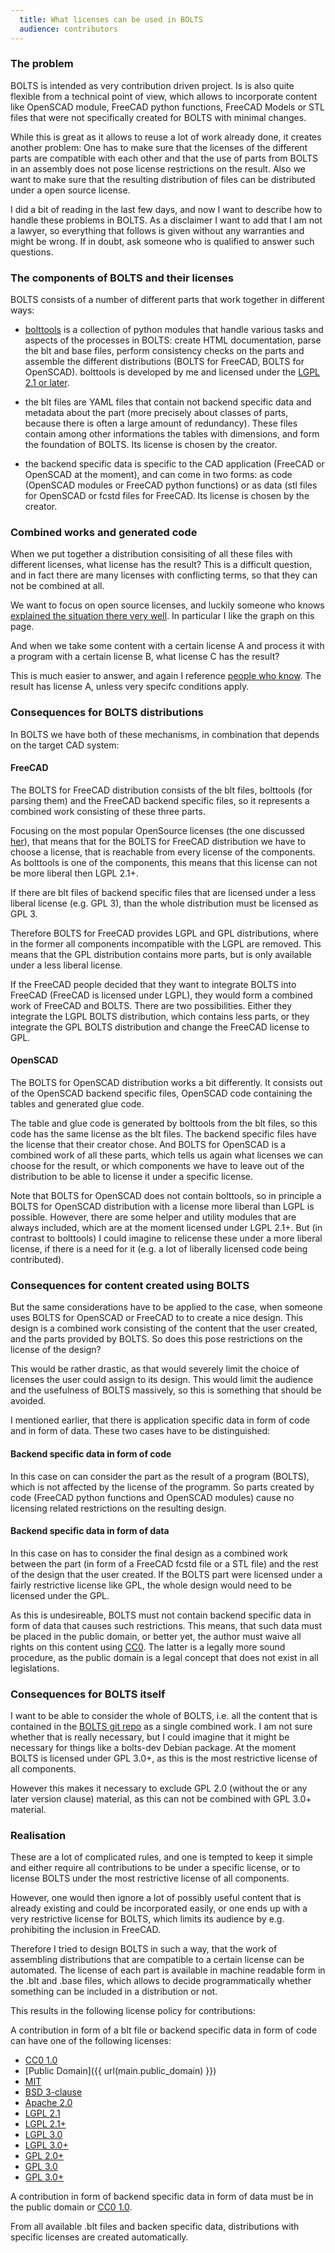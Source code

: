 ```yaml
---
  title: What licenses can be used in BOLTS
  audience: contributors
---
```



### The problem

BOLTS is intended as very contribution driven project. Is is also quite flexible from a technical point of view, which allows to incorporate content like OpenSCAD module, FreeCAD python functions, FreeCAD Models or STL files that were not specifically created for BOLTS with minimal changes.

While this is great as it allows to reuse a lot of work already done, it creates another problem: One has to make sure that the licenses of the different parts are compatible with each other and that the use of parts from BOLTS in an assembly does not pose license restrictions on the result. Also we want to make sure that the resulting distribution of files can be distributed under a open source license.

I did a bit of reading in the last few days, and now I want to describe how to handle these problems in BOLTS. As a disclaimer I want to add that I am not a lawyer, so everything that follows is given without any warranties and might be wrong. If in doubt, ask someone who is qualified to answer such questions.

### The components of BOLTS and their licenses

BOLTS consists of a number of different parts that work together in different ways:

* [bolttools](https://github.com/jreinhardt/bolttools) is a collection of python modules that handle various tasks and aspects of the processes in BOLTS: create HTML documentation, parse the blt and base files, perform consistency checks on the parts and assemble the different distributions (BOLTS for FreeCAD, BOLTS for OpenSCAD). bolttools is developed by me and licensed under the [LGPL 2.1 or later](http://www.gnu.org/licenses/old-licenses/lgpl-2.1).

* the blt files are YAML files that contain not backend specific data and metadata about the part (more precisely about classes of parts, because there is often a large amount of redundancy). These files contain among other informations the tables with dimensions, and form the foundation of BOLTS. Its license is chosen by the creator.

* the backend specific data is specific to the CAD application (FreeCAD or OpenSCAD at the moment), and can come in two forms: as code (OpenSCAD modules or FreeCAD python functions) or as data (stl files for OpenSCAD or fcstd files for FreeCAD. Its license is chosen by the creator.

### Combined works and generated code

When we put together a distribution consisiting of all these files with different licenses, what license has the result? This is a difficult question, and in fact there are many licenses with conflicting terms, so that they can not be combined at all.

We want to focus on open source licenses, and luckily someone who knows [explained the situation there very well](http://www.dwheeler.com/essays/floss-license-slide.html). In particular I like the graph on this page.

And when we take some content with a certain license A and process it with a program with a certain license B, what license C has the result?

This is much easier to answer, and again I reference [people who know](http://www.gnu.org/licenses/gpl-faq.html#GPLOutput). The result has license A, unless very specifc conditions apply.

### Consequences for BOLTS distributions

In BOLTS we have both of these mechanisms, in combination that depends on the target CAD system:

#### FreeCAD

The BOLTS for FreeCAD distribution consists of the blt files, bolttools (for parsing them) and the FreeCAD backend specific files, so it represents a combined work consisting of these three parts.

Focusing on the most popular OpenSource licenses (the one discussed [her](http://www.dwheeler.com/essays/floss-license-slide.html)), that means that for the BOLTS for FreeCAD distribution we have to choose a license, that is reachable from every license of the components. As bolttools is one of the components, this means that this license can not be more liberal then LGPL 2.1+.

If there are blt files of backend specific files that are licensed under a less liberal license (e.g. GPL 3), than the whole distribution must be licensed as GPL 3.

Therefore BOLTS for FreeCAD provides LGPL and GPL distributions, where in the former all components incompatible with the LGPL are removed. This means that the GPL distribution contains more parts, but is only available under a less liberal license.

If the FreeCAD people decided that they want to integrate BOLTS into FreeCAD (FreeCAD is licensed under LGPL), they would form a combined work of FreeCAD and BOLTS. There are two possibilities. Either they integrate the LGPL BOLTS distribution, which contains less parts, or they integrate the GPL BOLTS distribution and change the FreeCAD license to GPL.

#### OpenSCAD

The BOLTS for OpenSCAD distribution works a bit differently. It consists out of the OpenSCAD backend specific files, OpenSCAD code containing the tables and generated glue code.

The table and glue code is generated by bolttools from the blt files, so this code has the same license as the blt files. The backend specific files have the license that their creator chose. And BOLTS for OpenSCAD is a combined work of all these parts, which tells us again what licenses we can choose for the result, or which components we have to leave out of the distribution to be able to license it under a specific license.

Note that BOLTS for OpenSCAD does not contain bolttools, so in principle a BOLTS for OpenSCAD distribution with a license more liberal than LGPL is possible. However, there are some helper and utility modules that are always included, which are at the moment licensed under LGPL 2.1+. But (in contrast to bolttools) I could imagine to relicense these under a more liberal license, if there is a need for it (e.g. a lot of liberally licensed code being contributed).

### Consequences for content created using BOLTS

But the same considerations have to be applied to the case, when someone uses BOLTS for OpenSCAD or FreeCAD to to create a nice design. This design is a combined work consisting of the content that the user created, and the parts provided by BOLTS. So does this pose restrictions on the license of the design?

This would be rather drastic, as that would severely limit the choice of licenses the user could assign to its design. This would limit the audience and the usefulness of BOLTS massively, so this is something that should be avoided.

I mentioned earlier, that there is application specific data in form of code and in form of data. These two cases have to be distinguished:

#### Backend specific data in form of code

In this case on can consider the part as the result of a program (BOLTS), which is not affected by the license of the programm. So parts created by code (FreeCAD python functions and OpenSCAD modules) cause no licensing related restrictions on the resulting design.

#### Backend specific data in form of data

In this case on has to consider the final design as a combined work between the part (in form of a FreeCAD fcstd file or a STL file) and the rest of the design that the user created. If the BOLTS part were licensed under a fairly restrictive license like GPL, the whole design would need to be licensed under the GPL.

As this is undesireable, BOLTS must not contain backend specific data in form of data that causes such restrictions. This means, that such data must be placed in the public domain, or better yet, the author must waive all rights on this content using [CC0](http://creativecommons.org/about/cc0). The latter is a legally more sound procedure, as the public domain is a legal concept that does not exist in all legislations.

### Consequences for BOLTS itself

I want to be able to consider the whole of BOLTS, i.e. all the content that is contained in the [BOLTS git repo](https://github.com/jreinhardt/BOLTS) as a single combined work. I am not sure whether that is really necessary, but I could imagine that it might be necessary for things like a bolts-dev Debian package. At the moment BOLTS is licensed under GPL 3.0+, as this is the most restrictive license of all components.

However this makes it necessary to exclude GPL 2.0 (without the or any later version clause) material, as this can not be combined with GPL 3.0+ material.

### Realisation

These are a lot of complicated rules, and one is tempted to keep it simple and either require all contributions to be under a specific license, or to license BOLTS under the most restrictive license of all components.

However, one would then ignore a lot of possibly useful content that is already existing and could be incorporated easily, or one ends up with a very restrictive license for BOLTS, which limits its audience by e.g. prohibiting the inclusion in FreeCAD.

Therefore I tried to design BOLTS in such a way, that the work of assembling distributions that are compatible to a certain license can be automated. The license of each part is available in machine readable form in the .blt and .base files, which allows to decide programmatically whether something can be included in a distribution or not.

This results in the following license policy for contributions:

A contribution in form of a blt file or backend specific data in form of code can have one of the following licenses:

* [CC0 1.0](http://creativecommons.org/publicdomain/zero/1.0/)
* [Public Domain]({{ url(main.public_domain) }})
* [MIT](http://opensource.org/licenses/MIT)
* [BSD 3-clause](http://opensource.org/licenses/BSD-3-Clause)
* [Apache 2.0](http://www.apache.org/licenses/LICENSE-2.0)
* [LGPL 2.1](http://www.gnu.org/licenses/old-licenses/lgpl-2.1)
* [LGPL 2.1+](http://www.gnu.org/licenses/old-licenses/lgpl-2.1)
* [LGPL 3.0](http://opensource.org/licenses/LGPL-3.0)
* [LGPL 3.0+](http://opensource.org/licenses/LGPL-3.0)
* [GPL 2.0+](http://www.gnu.org/licenses/old-licenses/gpl-2.0)
* [GPL 3.0](http://www.gnu.org/licenses/gpl-3.0)
* [GPL 3.0+](http://www.gnu.org/licenses/gpl-3.0)

A contribution in form of backend specific data in form of data must be in the public domain or [CC0 1.0](http://creativecommons.org/publicdomain/zero/1.0/).

From all available .blt files and backen specific data, distributions with specific licenses are created automatically.






